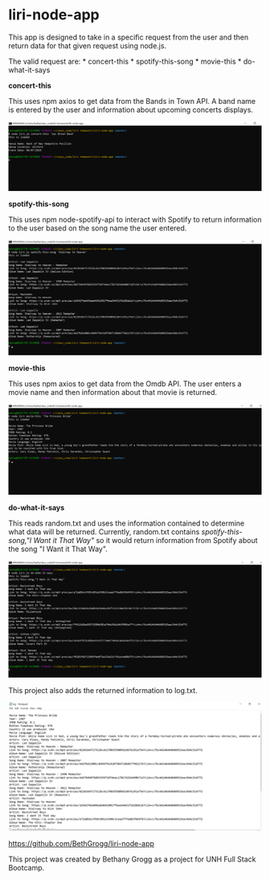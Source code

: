# liri-node-app

This app is designed to take in a specific request from the user and then return data for that given request using node.js.

The valid request are:
    *  concert-this <band name>
    *  spotify-this-song <song name>
    *  movie-this <movie name>
    *  do-what-it-says

**concert-this**

This uses npm axios to get data from the Bands in Town API.  A band name is entered by the user and information about upcoming concerts displays.

![concert-this](/concert-this.png)

**spotify-this-song**

This uses npm node-spotify-api to interact with Spotify to return information to the user based on the song name the user entered.

![spotify-this-song](/spotify-this-song.png)

**movie-this**

This uses npm axios to get data from the Omdb API.  The user enters a movie name and then information about that movie is returned.

![movie-this](/movie-this.png)

**do-what-it-says**

This reads random.txt and uses the information contained to determine what data will be returned.  Currently, random.txt contains *spotify-this-song,"I Want it That Way"* so it would return information from Spotify about the song "I Want it That Way".

![do-what-it-says](/do-what-it-says.png)

This project also adds the returned information to log.txt.

![adding-to-log](/adding-to-log.png)

https://github.com/BethGrogg/liri-node-app

This project was created by Bethany Grogg as a project for UNH Full Stack Bootcamp.